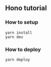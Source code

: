 ## Hono tutorial

### How to setup
```
yarn install
yarn dev
```

### How to deploy
```
yarn deploy
```
